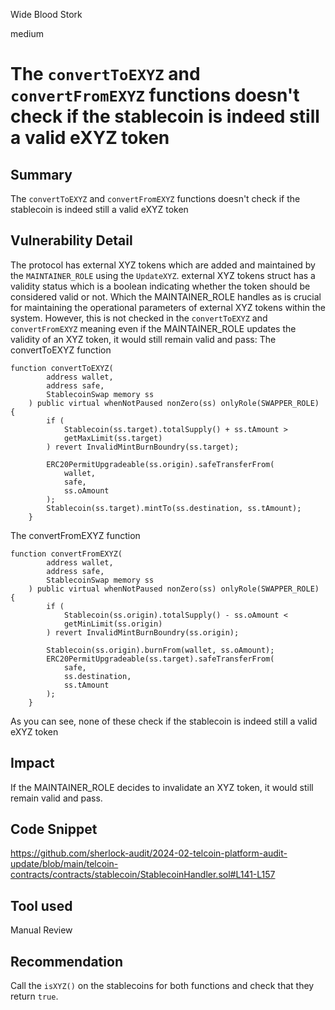 Wide Blood Stork

medium

# The `convertToEXYZ` and `convertFromEXYZ` functions doesn't check if the stablecoin is indeed still a valid eXYZ token

## Summary
The `convertToEXYZ` and `convertFromEXYZ` functions doesn't check if the stablecoin is indeed still a valid eXYZ token

## Vulnerability Detail
The protocol has external XYZ tokens which are added and maintained by the `MAINTAINER_ROLE` using the `UpdateXYZ`. external XYZ tokens struct has a validity status which is a boolean indicating whether the token should be considered valid or not. Which the MAINTAINER_ROLE handles as is crucial for maintaining the operational parameters of external XYZ tokens within the system. However, this is not checked in the `convertToEXYZ` and `convertFromEXYZ` meaning even if the MAINTAINER_ROLE updates the validity of an XYZ token, it would still remain valid and pass:
The convertToEXYZ function
```solidity
function convertToEXYZ(
        address wallet,
        address safe,
        StablecoinSwap memory ss
    ) public virtual whenNotPaused nonZero(ss) onlyRole(SWAPPER_ROLE) {
        if (
            Stablecoin(ss.target).totalSupply() + ss.tAmount >
            getMaxLimit(ss.target)
        ) revert InvalidMintBurnBoundry(ss.target);

        ERC20PermitUpgradeable(ss.origin).safeTransferFrom(
            wallet,
            safe,
            ss.oAmount
        );
        Stablecoin(ss.target).mintTo(ss.destination, ss.tAmount);
    }
```
The convertFromEXYZ function
```solidity
function convertFromEXYZ(
        address wallet,
        address safe,
        StablecoinSwap memory ss
    ) public virtual whenNotPaused nonZero(ss) onlyRole(SWAPPER_ROLE) {
        if (
            Stablecoin(ss.origin).totalSupply() - ss.oAmount <
            getMinLimit(ss.origin)
        ) revert InvalidMintBurnBoundry(ss.origin);

        Stablecoin(ss.origin).burnFrom(wallet, ss.oAmount);
        ERC20PermitUpgradeable(ss.target).safeTransferFrom(
            safe,
            ss.destination,
            ss.tAmount
        );
    }
 ```
As you can see, none of these check if the stablecoin is indeed still a valid eXYZ token

## Impact
If the MAINTAINER_ROLE decides to invalidate an XYZ token, it would still remain valid and pass.

## Code Snippet
https://github.com/sherlock-audit/2024-02-telcoin-platform-audit-update/blob/main/telcoin-contracts/contracts/stablecoin/StablecoinHandler.sol#L141-L157

## Tool used

Manual Review

## Recommendation
Call the `isXYZ()` on the stablecoins for both functions and check that they return `true`.